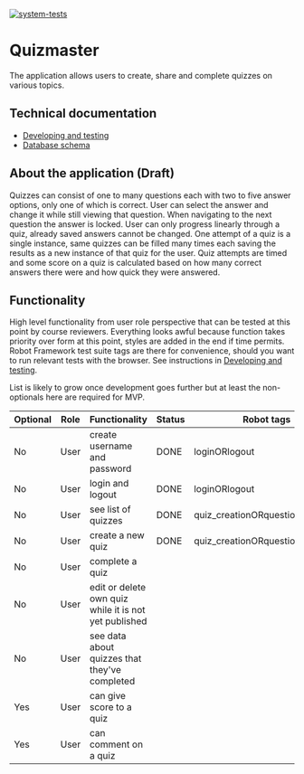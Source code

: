 [![system-tests](https://github.com/JHNUL/quizmaster/actions/workflows/system-tests.yaml/badge.svg?branch=main)](https://github.com/JHNUL/quizmaster/actions/workflows/system-tests.yaml)

# Quizmaster

The application allows users to create, share and complete quizzes on various topics.

## Technical documentation

 - [Developing and testing](docs/Howto.md)
 - [Database schema](docs/Dbschema.md)

## About the application (Draft)

Quizzes can consist of one to many questions each with two to five answer options, only one of which is correct. User can select the answer and change it while still viewing that question. When navigating to the next question the answer is locked. User can only progress linearly through a quiz, already saved answers cannot be changed. One attempt of a quiz is a single instance, same quizzes can be filled many times each saving the results as a new instance of that quiz for the user. Quiz attempts are timed and some score on a quiz is calculated based on how many correct answers there were and how quick they were answered.

## Functionality

High level functionality from user role perspective that can be tested at this point by course reviewers. Everything looks awful because function takes priority over form at this point, styles are added in the end if time permits. Robot Framework test suite tags are there for convenience, should you want to run relevant tests with the browser. See instructions in [Developing and testing](docs/Howto.md).

List is likely to grow once development goes further but at least the non-optionals here are required for MVP.

|Optional|Role|Functionality|Status|Robot tags|
|---|---|---|---|---|
|No|User|create username and password|DONE|loginORlogout|
|No|User|login and logout|DONE|loginORlogout|
|No|User|see list of quizzes|DONE|quiz_creationORquestion_creation|
|No|User|create a new quiz|DONE|quiz_creationORquestion_creation|
|No|User|complete a quiz||
|No|User|edit or delete own quiz while it is not yet published||
|No|User|see data about quizzes that they've completed||
|Yes|User|can give score to a quiz||
|Yes|User|can comment on a quiz||
